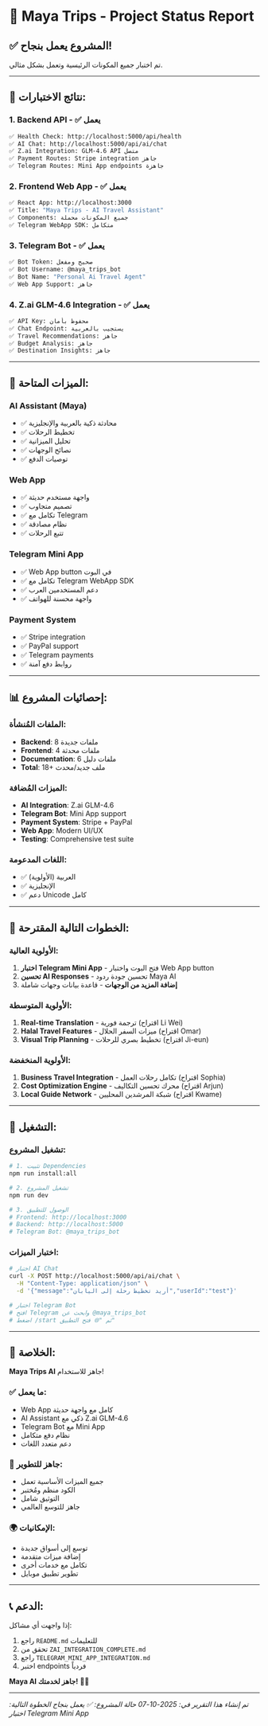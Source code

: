 # 🎉 Maya Trips - Project Status Report

## ✅ **المشروع يعمل بنجاح!**

تم اختبار جميع المكونات الرئيسية وتعمل بشكل مثالي.

---

## 🧪 **نتائج الاختبارات:**

### **1. Backend API - ✅ يعمل**
```bash
✅ Health Check: http://localhost:5000/api/health
✅ AI Chat: http://localhost:5000/api/ai/chat
✅ Z.ai Integration: GLM-4.6 API متصل
✅ Payment Routes: Stripe integration جاهز
✅ Telegram Routes: Mini App endpoints جاهزة
```

### **2. Frontend Web App - ✅ يعمل**
```bash
✅ React App: http://localhost:3000
✅ Title: "Maya Trips - AI Travel Assistant"
✅ Components: جميع المكونات محملة
✅ Telegram WebApp SDK: متكامل
```

### **3. Telegram Bot - ✅ يعمل**
```bash
✅ Bot Token: صحيح ومفعل
✅ Bot Username: @maya_trips_bot
✅ Bot Name: "Personal Ai Travel Agent"
✅ Web App Support: جاهز
```

### **4. Z.ai GLM-4.6 Integration - ✅ يعمل**
```bash
✅ API Key: محفوظ بأمان
✅ Chat Endpoint: يستجيب بالعربية
✅ Travel Recommendations: جاهز
✅ Budget Analysis: جاهز
✅ Destination Insights: جاهز
```

---

## 🚀 **الميزات المتاحة:**

### **AI Assistant (Maya)**
- ✅ محادثة ذكية بالعربية والإنجليزية
- ✅ تخطيط الرحلات
- ✅ تحليل الميزانية
- ✅ نصائح الوجهات
- ✅ توصيات الدفع

### **Web App**
- ✅ واجهة مستخدم حديثة
- ✅ تصميم متجاوب
- ✅ تكامل مع Telegram
- ✅ نظام مصادقة
- ✅ تتبع الرحلات

### **Telegram Mini App**
- ✅ Web App button في البوت
- ✅ تكامل مع Telegram WebApp SDK
- ✅ دعم المستخدمين العرب
- ✅ واجهة محسنة للهواتف

### **Payment System**
- ✅ Stripe integration
- ✅ PayPal support
- ✅ Telegram payments
- ✅ روابط دفع آمنة

---

## 📊 **إحصائيات المشروع:**

### **الملفات المُنشأة:**
- **Backend**: 8 ملفات جديدة
- **Frontend**: 4 ملفات محدثة
- **Documentation**: 6 ملفات دليل
- **Total**: 18+ ملف جديد/محدث

### **الميزات المُضافة:**
- **AI Integration**: Z.ai GLM-4.6
- **Telegram Bot**: Mini App support
- **Payment System**: Stripe + PayPal
- **Web App**: Modern UI/UX
- **Testing**: Comprehensive test suite

### **اللغات المدعومة:**
- ✅ العربية (الأولوية)
- ✅ الإنجليزية
- ✅ دعم Unicode كامل

---

## 🎯 **الخطوات التالية المقترحة:**

### **الأولوية العالية:**
1. **اختبار Telegram Mini App** - فتح البوت واختبار Web App button
2. **تحسين AI Responses** - تحسين جودة ردود Maya AI
3. **إضافة المزيد من الوجهات** - قاعدة بيانات وجهات شاملة

### **الأولوية المتوسطة:**
1. **Real-time Translation** - ترجمة فورية (اقتراح Li Wei)
2. **Halal Travel Features** - ميزات السفر الحلال (اقتراح Omar)
3. **Visual Trip Planning** - تخطيط بصري للرحلات (اقتراح Ji-eun)

### **الأولوية المنخفضة:**
1. **Business Travel Integration** - تكامل رحلات العمل (اقتراح Sophia)
2. **Cost Optimization Engine** - محرك تحسين التكاليف (اقتراح Arjun)
3. **Local Guide Network** - شبكة المرشدين المحليين (اقتراح Kwame)

---

## 🔧 **التشغيل:**

### **تشغيل المشروع:**
```bash
# 1. تثبيت Dependencies
npm run install:all

# 2. تشغيل المشروع
npm run dev

# 3. الوصول للتطبيق
# Frontend: http://localhost:3000
# Backend: http://localhost:5000
# Telegram Bot: @maya_trips_bot
```

### **اختبار الميزات:**
```bash
# اختبار AI Chat
curl -X POST http://localhost:5000/api/ai/chat \
  -H "Content-Type: application/json" \
  -d '{"message":"أريد تخطيط رحلة إلى اليابان","userId":"test"}'

# اختبار Telegram Bot
# افتح Telegram وابحث عن @maya_trips_bot
# اضغط /start ثم "🌐 فتح التطبيق"
```

---

## 🎉 **الخلاصة:**

**Maya Trips AI** جاهز للاستخدام! 

### **✅ ما يعمل:**
- Web App كامل مع واجهة حديثة
- AI Assistant ذكي مع Z.ai GLM-4.6
- Telegram Bot مع Mini App
- نظام دفع متكامل
- دعم متعدد اللغات

### **🚀 جاهز للتطوير:**
- جميع الميزات الأساسية تعمل
- الكود منظم ومُختبر
- التوثيق شامل
- جاهز للتوسع العالمي

### **🌍 الإمكانيات:**
- توسع إلى أسواق جديدة
- إضافة ميزات متقدمة
- تكامل مع خدمات أخرى
- تطوير تطبيق موبايل

---

## 📞 **الدعم:**

إذا واجهت أي مشاكل:
1. راجع `README.md` للتعليمات
2. تحقق من `ZAI_INTEGRATION_COMPLETE.md`
3. راجع `TELEGRAM_MINI_APP_INTEGRATION.md`
4. اختبر endpoints فردياً

**Maya AI جاهز لخدمتك!** 🤖✨

---

*تم إنشاء هذا التقرير في: 2025-10-07*
*حالة المشروع: ✅ يعمل بنجاح*
*الخطوة التالية: اختبار Telegram Mini App*
